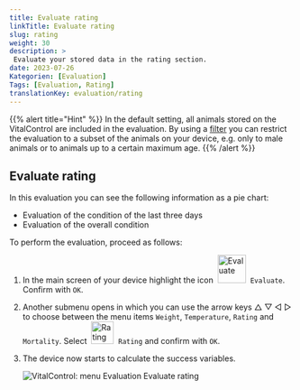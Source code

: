 ```yaml
---
title: Evaluate rating
linkTitle: Evaluate rating
slug: rating
weight: 30
description: >
 Evaluate your stored data in the rating section.
date: 2023-07-26
Kategorien: [Evaluation]
Tags: [Evaluation, Rating]
translationKey: evaluation/rating
---
```

{{% alert title="Hint" %}}
In the default setting, all animals stored on the VitalControl are included in the evaluation. By using a [filter](../../filter/) you can restrict the evaluation to a subset of the animals on your device, e.g. only to male animals or to animals up to a certain maximum age.
{{% /alert %}}

## Evaluate rating

In this evaluation you can see the following information as a pie chart:
- Evaluation of the condition of the last three days
- Evaluation of the overall condition

To perform the evaluation, proceed as follows:

1. In the main screen of your device highlight the icon &nbsp;<img src="/icons/main/evaluation.svg" width="50" align="bottom" alt="Evaluate" />&nbsp; `Evaluate`. Confirm with `OK`.

2. Another submenu opens in which you can use the arrow keys △ ▽ ◁ ▷ to choose between the menu items `Weight`, `Temperature`, `Rating` and `Mortality`. Select &nbsp;<img src="/icons/ratingevaluate.svg" width="40" align="bottom" alt="Rating" />&nbsp; `Rating` and confirm with `OK`.

3. The device now starts to calculate the success variables.

   ![VitalControl: menu Evaluation Evaluate rating](../images/rating.png "Evaluate rating")
